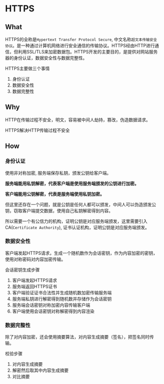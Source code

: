 # HTTPS

## What

HTTPS的全称是`Hypertext Transfer Protocol Secure`, 中文名称`超文本传输安全协议`。是一种通过计算机网络进行安全通信的传输协议。HTTPS经由HTTP进行通信，但利用SSL/TLS来加密数据包。HTTPS开发的主要目的，是提供对网站服务器的身份认证，数据安全性与数据完整性。

HTTPS主要做三个事情

1. 身份认证
2. 数据安全性
3. 数据完整性

## Why

HTTP在传输过程不安全，明文，容易被中间人劫持，篡改，伪造数据请求。

HTTPS解决HTTP传输过程不安全

## How

### 身份认证

使用非对称加密, 服务端保存私钥，颁发公钥给客户端。 

**服务端能用私钥解密，代表客户端是使用服务端颁发的公钥进行加密。**

**客户端能用公钥解密，代表是服务端使用私钥加密。**

但这里还存在一个问题，就是公钥是任何人都可以颁发，中间人可以伪造颁发公钥，窃取客户端提交数据，使用自己私钥解密得到内容。

所以需要一个有公信力的机构，证明公钥是对应服务端颁发，这里需要引入CA(`Certificate Authority`), 证书认证机构，证明公钥是对应服务端颁发。

### 数据安全性

客户端发起HTTPS请求，生成一个随机数作为会话密钥，作为内容加密的密钥，使用对称密码对内容加密传输。

会话密钥生成步骤

1. 客户端发起HTTPS请求
2. 服务端返回HTTPS证书
3. 客户端验证证书合法性并生成随机数加密传输服务端
4. 服务端私钥进行解密得到随机数并存储作为会话密钥
5. 服务端会话密钥对称加密内容传输客户端
6. 客户端使用会话密钥对称解密得到内容渲染

### 数据完整性

除了对内容加密，还会使用摘要算法，对内容生成摘要（签名），把签名同时传输。

校验步骤

1. 对内容生成摘要
2. 解密然后取其中内容生成摘要
3. 对比摘要
